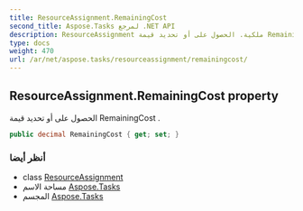 ```yaml
---
title: ResourceAssignment.RemainingCost
second_title: Aspose.Tasks لمرجع .NET API
description: ResourceAssignment ملكية. الحصول على أو تحديد قيمة RemainingCost .
type: docs
weight: 470
url: /ar/net/aspose.tasks/resourceassignment/remainingcost/
---
```

## ResourceAssignment.RemainingCost property

الحصول على أو تحديد قيمة RemainingCost .

```csharp
public decimal RemainingCost { get; set; }
```

### أنظر أيضا

* class [ResourceAssignment](../)
* مساحة الاسم [Aspose.Tasks](../../resourceassignment/)
* المجسم [Aspose.Tasks](../../../)


